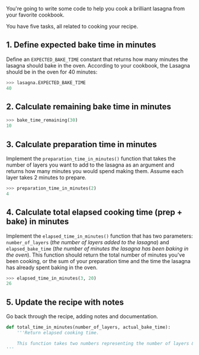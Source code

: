 You're going to write some code to help you cook a brilliant lasagna from your favorite cookbook.

You have five tasks, all related to cooking your recipe.

## 1. Define expected bake time in minutes

Define an `EXPECTED_BAKE_TIME` constant that returns how many minutes the lasagna should bake in the oven. According to your cookbook, the Lasagna should be in the oven for 40 minutes:

```python
>>> lasagna.EXPECTED_BAKE_TIME
40
```

## 2. Calculate remaining bake time in minutes


```python
>>> bake_time_remaining(30)
10
```

## 3. Calculate preparation time in minutes

Implement the `preparation_time_in_minutes()` function that takes the number of layers you want to add to the lasagna as an argument and returns how many minutes you would spend making them. Assume each layer takes 2 minutes to prepare.

```python
>>> preparation_time_in_minutes(2)
4
```

## 4. Calculate total elapsed cooking time (prep + bake) in minutes

Implement the `elapsed_time_in_minutes()` function that has two parameters: `number_of_layers` (_the number of layers added to the lasagna_) and `elapsed_bake_time` (_the number of minutes the lasagna has been baking in the oven_). This function should return the total number of minutes you've been cooking, or the sum of your preparation time and the time the lasagna has already spent baking in the oven.

```python
>>> elapsed_time_in_minutes(3, 20)
26
```

## 5. Update the recipe with notes

Go back through the recipe, adding notes and documentation.

```python
def total_time_in_minutes(number_of_layers, actual_bake_time):
    '''Return elapsed cooking time.

    This function takes two numbers representing the number of layers & the time already spent baking and calculates the total elapsed minutes spent cooking the lasagna.
'''
```
